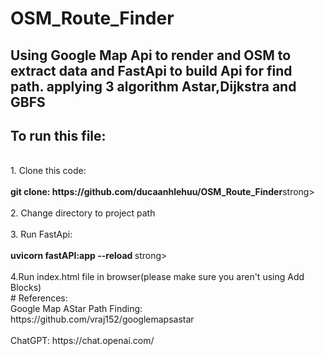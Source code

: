 # OSM_Route_Finder
Using Google Map Api to render and OSM to extract data and FastApi to build Api for find path.
applying 3 algorithm Astar,Dijkstra and GBFS
----------------------------------------------
<h2>To run this file:</h2>
<br>1. Clone this code:<br>
<br><strong>    git clone: https://github.com/ducaanhlehuu/OSM_Route_Finder</strong>strong></br>
<br>2. Change directory to project path</br>
<br>3. Run FastApi:</br>
<br> <strong>   uvicorn fastAPI:app --reload </strong>strong></br>
<br>4.Run index.html file in browser(please make sure you aren't using Add Blocks)</br>
# References: 
  <br>Google Map AStar Path Finding: https://github.com/vraj152/googlemapsastar<br>
  <br>ChatGPT: https://chat.openai.com/</br>
